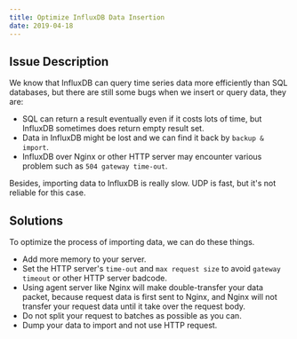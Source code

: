 ```yaml
---
title: Optimize InfluxDB Data Insertion
date: 2019-04-18
---
```


## Issue Description

We know that InfluxDB can query time series data more efficiently than SQL databases,
but there are still some bugs when we insert or query data, they are:

- SQL can return a result eventually even if it costs lots of time, but InfluxDB sometimes
does return empty result set.
- Data in InfluxDB might be lost and we can find it back by `backup & import`.
- InfluxDB over Nginx or other HTTP server may encounter various problem such as `504 gateway time-out`.

Besides, importing data to InfluxDB is really slow. UDP is fast, but it's not reliable for this case.

## Solutions

To optimize the process of importing data, we can do these things.

- Add more memory to your server.
- Set the HTTP server's `time-out` and `max request size` to avoid
`gateway timeout` or other HTTP server badcode.
- Using agent server like Nginx will make double-transfer your data packet,
because request data is first sent to Nginx, and Nginx will not transfer your
request data until it take over the request body.
- Do not split your request to batches as possible as you can.
- Dump your data to import and not use HTTP request.

